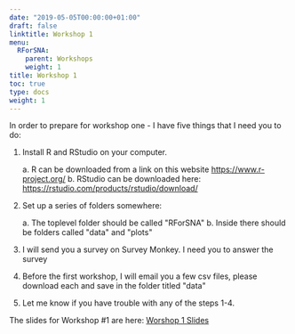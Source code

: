 ```yaml
---
date: "2019-05-05T00:00:00+01:00"
draft: false
linktitle: Workshop 1
menu:
  RForSNA:
    parent: Workshops
    weight: 1
title: Workshop 1
toc: true
type: docs
weight: 1
---
```


In order to prepare for workshop one - I have five things that I need you to do:

1. Install R and RStudio on your computer. 

    a. R can be downloaded from a link on this website <https://www.r-project.org/>
    b. RStudio can be downloaded here: <https://rstudio.com/products/rstudio/download/>
    
2. Set up a series of folders somewhere:

    a. The toplevel folder should be called "RForSNA"
    b. Inside there should be folders called "data" and "plots"
    
3. I will send you a survey on Survey Monkey.  I need you to answer the survey
4. Before the first workshop, I will email you a few csv files, please download each and save in the folder titled "data"
5. Let me know if you have trouble with any of the steps 1-4.
  
  
The slides for Workshop #1 are here: <a href="/slides/RForSNA_WS1Xaringan" target="_blank">Worshop 1 Slides
